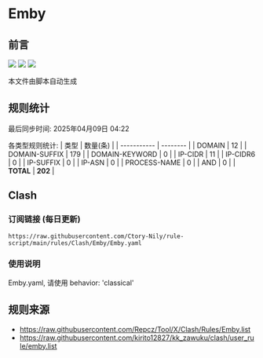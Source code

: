 # Emby

## 前言
![](https://img.shields.io/badge/%E4%B8%8B%E8%BD%BD%E8%A7%84%E5%88%99-%E5%90%88%E5%B9%B6%E8%A7%84%E5%88%99-blue) ![](https://img.shields.io/badge/%E7%BB%9F%E8%AE%A1%E6%95%B0%E9%87%8F-green) ![](https://img.shields.io/badge/%E7%94%9F%E6%88%90%E8%AE%A2%E9%98%85-8A2BE2)

本文件由脚本自动生成

## 规则统计
最后同步时间: 2025年04月09日 04:22

各类型规则统计:
| 类型        | 数量(条) |
| ----------- | -------- |
| DOMAIN       | 12       | 
| DOMAIN-SUFFIX | 179      | 
| DOMAIN-KEYWORD | 0        | 
| IP-CIDR      | 11       | 
| IP-CIDR6     | 0        | 
| IP-SUFFIX    | 0        | 
| IP-ASN       | 0        | 
| PROCESS-NAME | 0        | 
| AND          | 0        | 
| **TOTAL** | **202** | 
## Clash

### 订阅链接 (每日更新)
```
https://raw.githubusercontent.com/Ctory-Nily/rule-script/main/rules/Clash/Emby/Emby.yaml
```

### 使用说明
Emby.yaml, 请使用 behavior: 'classical'

## 规则来源
- https://raw.githubusercontent.com/Repcz/Tool/X/Clash/Rules/Emby.list 
- https://raw.githubusercontent.com/kirito12827/kk_zawuku/clash/user_rule/emby.list 
